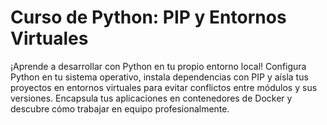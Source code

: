 # Curso de Python: PIP y Entornos Virtuales
¡Aprende a desarrollar con Python en tu propio entorno local! Configura Python en tu sistema operativo, instala dependencias con PIP y aísla tus proyectos en entornos virtuales para evitar conflictos entre módulos y sus versiones. Encapsula tus aplicaciones en contenedores de Docker y descubre cómo trabajar en equipo profesionalmente.
